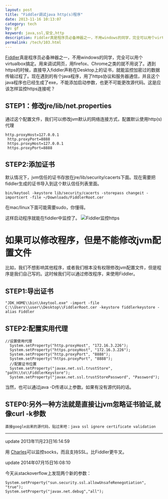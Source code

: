 ```yaml
---
layout: post
title: "Fiddler调试java http(s)程序"
date: 2013-11-16 10:13:07
category: tech
by: gf
keyword: java,ssl,安全,http
description: Fiddler真是程序员必备神器之一，不用windows的同学，完全可以用个virtualbox搞定。用来调试网页，用firefox、Chrome之类的就不用说了。遇到https的时候，直接导入fiddler声称在De
permalink: /tech/103.html
---
```

[Fiddler][]真是程序员必备神器之一，不用windows的同学，完全可以用个virtualbox搞定。用来调试网页，用firefox、Chrome之类的就不用说了。遇到https的时候，直接导入fiddler声称在Desktop上的证书，就能监控加密过的数据传输过程了。现在遇到的有个java程序，用了https协议和服务器通信，并且这个java程序也已经生成了exe，不能添加启动参数，也更不可能更改源代码。这是应该怎样监控https连接呢？

## STEP1：修改jre/lib/net.properties ##

通过这个配置文件，我们可以修改jvm默认的网络连接方式，配置默认使用http(s)代理

    http.proxyHost=127.0.0.1
     http.proxyPort=8888
     https.proxyHost=127.0.0.1
     https.proxyPort=8888

## STEP2:添加证书 ##

默认情况下，jvm信任的证书存放在jre/lib/security/cacerts下面。现在需要把fiddler生成的证书导入到这个默认信任列表里面。

    bin/keytool -keystore lib/security/cacerts -storepass changeit -importcert -file ~/Downloads/FiddlerRoot.cer

在mac/linux下面可能需要sudo，你懂得。

这样启动程序就能在fiddler中监控了。 ![Fiddler监控https][Fiddler_https]

# 如果可以修改程序，但是不能修改jvm配置文件 #

比如，我们不想影响其他程序，或者我们根本没有权限修改jvm配置文件，但是程序是我们自己写的。这时候我们可以通过修改程序，来使用Fiddler。

## STEP1:导出证书 ##

    "JDK_HOME\\bin\\keytool.exe" -import -file C:\\Users\\user\\Desktop\\FiddlerRoot.cer -keystore fiddlerkeystore -alias Fiddler

## STEP2:配置实用代理 ##

    //设置使用代理
      System.setProperty("http.proxyHost", "172.16.3.226");
      System.setProperty("https.proxyHost", "172.16.3.226");
      System.setProperty("http.proxyPort", "8888");
      System.setProperty("https.proxyPort", "8888");
      //配置证书位置
      System.setProperty("javax.net.ssl.trustStore", "path\\to\\FiddlerKeystore");
      System.setProperty("javax.net.ssl.trustStorePassword", "Password");

当然，也可以通过java -D传递以上参数。如果有没有源代码的话。

## STEP0:另外一种方法就是直接让jvm忽略证书验证,就像curl -k参数 ##

    直接google出来的源代码，贴过来吧：java ssl ignore certificate validation

--------------------

update 2013年11月23日16:14:59

用 [Charles][]可以监控socks，而且支持SSL。比Fiddler更牛叉。

update 2014年07月15日16:08:10

今天从stackoverflow上发现两个新的参数：

    System.setProperty("sun.security.ssl.allowUnsafeRenegotiation", "true");       
    System.setProperty("javax.net.debug","all");


[Fiddler]: http://fiddler2.com/
[Fiddler_https]: http://www.gfzj.us/gfzjus_blog/tech/2014-10-22/4728bd11b921c30906926f31b87093d6.png
[Charles]: http://www.charlesproxy.com/documentation/using-charles/ssl-certificates/